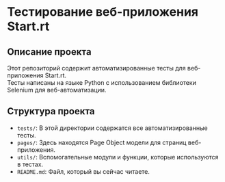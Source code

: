 # Тестирование веб-приложения Start.rt

## Описание проекта

Этот репозиторий содержит автоматизированные тесты для веб-приложения Start.rt.  
Тесты написаны на языке Python с использованием библиотеки Selenium для веб-автоматизации.

## Структура проекта

- `tests/`: В этой директории содержатся все автоматизированные тесты.
- `pages/`: Здесь находятся Page Object модели для страниц веб-приложения.
- `utils/`: Вспомогательные модули и функции, которые используются в тестах.
- `README.md`: Файл, который вы сейчас читаете.